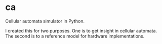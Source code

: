 ca
==

Cellular automata simulator in Python.

I created this for two purposes. One is to get insight in cellular
automata. The second is to a reference model for hardware
implementations.


